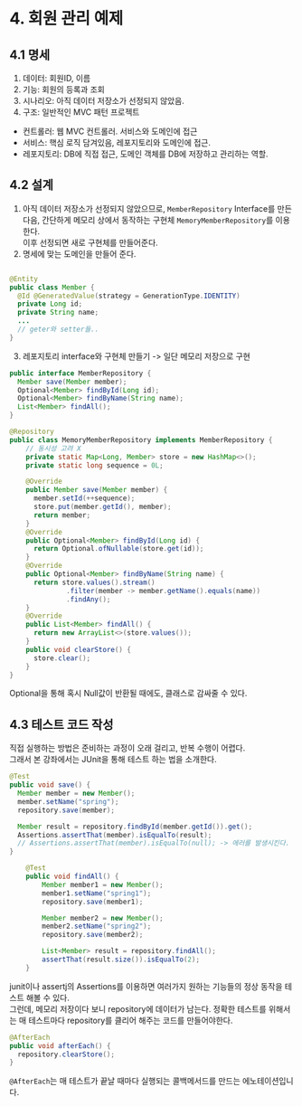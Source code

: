 # 4. 회원 관리 예제
## 4.1 명세
1. 데이터: 회원ID, 이름
2. 기능: 회원의 등록과 조회
3. 시나리오: 아직 데이터 저장소가 선정되지 않았음.
4. 구조: 일반적인 MVC 패턴 프로젝트
- 컨트롤러: 웹 MVC 컨트롤러. 서비스와 도메인에 접근
- 서비스: 핵심 로직 담겨있음, 레포지토리와 도메인에 접근.
- 레포지토리: DB에 직접 접근, 도메인 객체를 DB에 저장하고 관리하는 역할.

## 4.2 설계
1. 아직 데이터 저장소가 선정되지 않았으므로, `MemberRepository` Interface를 만든 다음, 간단하게 메모리 상에서 동작하는 구현체 `MemoryMemberRepository`를 이용한다. <br> 이후 선정되면 새로 구현체를 만들어준다. 
2. 명세에 맞는 도메인을 만들어 준다.
```java

@Entity
public class Member {
  @Id @GeneratedValue(strategy = GenerationType.IDENTITY)
  private Long id;
  private String name;
  ...
  // geter와 setter들..
}
```
3. 레포지토리 interface와 구현체 만들기 -> 일단 메모리 저장으로 구현
```java
public interface MemberRepository {
  Member save(Member member);
  Optional<Member> findById(Long id);
  Optional<Member> findByName(String name);
  List<Member> findAll();
}
```
```java
@Repository
public class MemoryMemberRepository implements MemberRepository {
    // 동시성 고려 X 
    private static Map<Long, Member> store = new HashMap<>();
    private static long sequence = 0L; 

    @Override
    public Member save(Member member) {
      member.setId(++sequence);
      store.put(member.getId(), member);
      return member;
    }
    @Override
    public Optional<Member> findById(Long id) {
      return Optional.ofNullable(store.get(id));
    }
    @Override
    public Optional<Member> findByName(String name) {
      return store.values().stream()
              .filter(member -> member.getName().equals(name))
              .findAny();
    }
    @Override
    public List<Member> findAll() {
      return new ArrayList<>(store.values());
    }
    public void clearStore() {
      store.clear();
    }
}
```
Optional을 통해 혹시 Null값이 반환될 때에도, 클래스로 감싸줄 수 있다.






## 4.3 테스트 코드 작성
직접 실행하는 방법은 준비하는 과정이 오래 걸리고, 반복 수행이 어렵다. <br>
그래서 본 강좌에서는 JUnit을 통해 테스트 하는 법을 소개한다.
```java
@Test
public void save() {
  Member member = new Member();
  member.setName("spring");
  repository.save(member);

  Member result = repository.findById(member.getId()).get();
  Assertions.assertThat(member).isEqualTo(result);
  // Assertions.assertThat(member).isEqualTo(null); -> 에러를 발생시킨다.
}
```
```java
    @Test
    public void findAll() {
        Member member1 = new Member();
        member1.setName("spring1");
        repository.save(member1);

        Member member2 = new Member();
        member2.setName("spring2");
        repository.save(member2);

        List<Member> result = repository.findAll();
        assertThat(result.size()).isEqualTo(2);
    }
```
junit이나 assertj의 Assertions를 이용하면 여러가지 원하는 기능들의 정상 동작을 테스트 해볼 수 있다. <br>
그런데, 메모리 저장이다 보니 repository에 데이터가 남는다. 정확한 테스트를 위해서는 매 테스트마다 repository를 클리어 해주는 코드를 만들어야한다.
```java
@AfterEach
public void afterEach() {
  repository.clearStore();
}
```
`@AfterEach`는 매 테스트가 끝날 때마다 실행되는 콜백메서드를 만드는 에노테이션입니다. <br>
